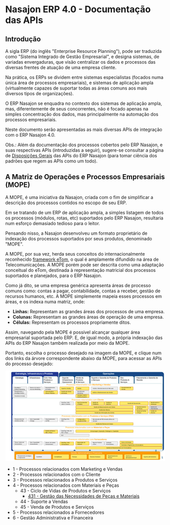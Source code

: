 # Nasajon ERP 4.0 - Documentação das APIs

## Introdução

A sigla ERP (do inglês "Enterprise Resource Planning"), pode ser traduzida como "Sistema Integrado de Gestão Empresarial", e designa sistemas, de variadas envergaduras, que visão centralizar os dados e processos das diversas frentes de atuação de uma empresa cliente.

Na prática, os ERPs se dividem entre sistemas especialistas (focados numa única área de processos empresariais), e sistemas de aplicação ampla (virtualmente capazes de suportar todas as áreas comuns aos mais diversos tipos de organizações).

O ERP Nasajon se enquadra no contexto dos sistemas de aplicação ampla, mas, diferentemente de seus concorrentes, não é focado apenas na simples concentração dos dados, mas principalmente na automação dos processos empresariais.

Neste documento serão apresentadas as mais diversas APIs de integração com o ERP Nasajon 4.0.

Obs.: Além da documentação dos processos cobertos pelo ERP Nasajon, e suas respectivas APIs (introduzidas a seguir), sugere-se consultar a página de [Disposições Gerais](disposicoes-gerais.md) das APIs do ERP Nasajon (para tomar ciência dos padrões que regem as APIs como um todo).

## A Matriz de Operações e Processos Empresariais (MOPE)

A MOPE, é uma iniciativa da Nasajon, criada com o fim de simplificar a descrição dos processos contidos no escopo de seu ERP.

Em se tratando de um ERP de aplicação ampla, a simples listagem de todos os processos (módulos, rotas, etc) suportados pelo ERP Nasajon, resultaria num esforço demasiado tedioso para o leitor.

Pensando nisso, a Nasajon desenvolveu um formato proprietário de indexação dos processos suportados por seus produtos, denominado "MOPE".

A MOPE, por sua vez, herda seus conceitos do internacionalmente reconhecido [framework eTom](https://en.wikipedia.org/wiki/Business_Process_Framework_(eTOM)), o qual é amplamente difundido na área de Telecomunicações. A MOPE porém pode ser descrita como uma adaptação conceitual do eTom, destinada à representação matricial dos processos suportados e planejados, para o ERP Nasajon.

Como já dito, se uma empresa genérica apresenta áreas de processo comuns como: contas a pagar, contabilidade, contas a receber, gestão de recursos humanos, etc. A MOPE simplemente mapeia esses processos em áreas, e os indexa numa matriz, onde:

* **Linhas:** Representam as grandes áreas dos processos de uma empresa.
* **Colunas:** Representam as grandes áreas de operação de uma empresa.
* **Células:** Representam os processos propriamente ditos.

Assim, navegando pela MOPE é possível alcançar qualquer área empresarial suportada pelo ERP. E, de igual modo, a própria indexação das APIs do ERP Nasajon também realizada por meio da MOPE.

Portanto, escolha o processo desejado na imagem da MOPE, e clique num dos links da árvore correspondente abaixo da MOPE, para acessar as APIs do processo desejado:

![MOPE](imgs/mope.png "MOPE")


* 1 - Processos relacionados com Marketing e Vendas
* 2 - Processos relacionados com o Cliente
* 3 - Processos relacionados a Produtos e Serviços
* 4 - Processos relacionados com Materiais e Peças
  * 43 - Ciclo de Vidas de Produtos e Serviços
    * [431 - Gestão das Necessidades de Peças e Materiais](processos/431/README.md)
  * 44 - Suporte a Vendas
  * 45 - Venda de Produtos e Serviços
* 5 - Processos relacionados a Fornecedores
* 6 - Gestão Administrativa e Financeira